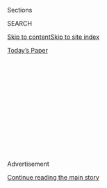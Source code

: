 <div id="app">

<div>

<div>

<div>

<div class="NYTAppHideMasthead css-1q2w90k e1suatyy0">

<div class="section css-ui9rw0 e1suatyy2">

<div class="css-eph4ug er09x8g0">

<div class="css-6n7j50">

</div>

<span class="css-1dv1kvn">Sections</span>

<div class="css-10488qs">

<span class="css-1dv1kvn">SEARCH</span>

</div>

[Skip to content](#site-content)[Skip to site
index](#site-index)

</div>

<div class="css-10698na e1huz5gh0">

</div>

</div>

<div id="masthead-bar-one" class="section hasLinks css-15hmgas e1csuq9d3">

<div class="css-uqyvli e1csuq9d0">

</div>

<div class="css-1uqjmks e1csuq9d1">

</div>

<div class="css-9e9ivx">

[](https://myaccount.nytimes.com/auth/login?response_type=cookie&client_id=vi)

</div>

<div class="css-1bvtpon e1csuq9d2">

[Today’s
Paper](https://www.nytimes.com/section/todayspaper)

</div>

</div>

</div>

</div>

<div data-aria-hidden="false">

<div id="site-content" data-role="main">

<div>

<div class="css-1aor85t" style="opacity:0.000000001;z-index:-1;visibility:hidden">

<div class="css-1hqnpie">

<div class="css-epjblv">

<span class="css-100wwgy">A Home Inscribed With the History of Venice
Beach</span>

</div>

<div class="css-k008qs">

<div class="css-o5pzib">

<span class="css-18z7m18"></span>

<div>

</div>

</div>

<span class="css-1n6z4y">https://nyti.ms/2BSpdcC</span>

<div class="css-1705lsu">

<div class="css-4xjgmj">

<div class="css-4skfbu" data-role="toolbar" data-aria-label="Social Media Share buttons, Save button, and Comments Panel with current comment count" data-testid="share-tools">

  - 
  - 
  - 
  - 
    
    <div class="css-6n7j50">
    
    </div>

  - 

</div>

</div>

</div>

</div>

</div>

</div>

<div id="NYT_TOP_BANNER_REGION" class="css-13pd83m">

</div>

<div id="top-wrapper" class="css-1sy8kpn">

<div id="top-slug" class="css-l9onyx">

Advertisement

</div>

[Continue reading the main
story](#after-top)

<div class="ad top-wrapper" style="text-align:center;height:100%;display:block;min-height:250px">

<div id="top" class="place-ad" data-position="top" data-size-key="top">

</div>

</div>

<div id="after-top">

</div>

</div>

<div>

<div id="sponsor-wrapper" class="css-1hyfx7x">

<div id="sponsor-slug" class="css-19vbshk">

Supported by

</div>

[Continue reading the main
story](#after-sponsor)

<div id="sponsor" class="ad sponsor-wrapper" style="text-align:center;height:100%;display:block">

</div>

<div id="after-sponsor">

</div>

</div>

<div class="css-186x18t">

</div>

<div class="css-1vkm6nb ehdk2mb0">

# A Home Inscribed With the History of Venice Beach

</div>

Within a storied Los Angeles studio complex, Karina Deyko and David de
Rothschild have built an eclectic, freewheeling space in which to live
and work.

<div class="css-79elbk" data-testid="photoviewer-wrapper">

<div class="css-z3e15g" data-testid="photoviewer-wrapper-hidden">

</div>

<div class="css-1a48zt4 ehw59r15" data-testid="photoviewer-children">

![<span class="css-1l9o2ey e13ogyst0" data-aria-hidden="true">A low
L-shaped sofa the couple made from reclaimed planks of pine occupies a
corner of the main living area, near a ’50s-era candy machine filled
with snacks and
teas.</span><span class="css-1nlbvxy e1z0qqy90" itemprop="copyrightHolder"><span class="css-1ly73wi e1tej78p0">Credit...</span><span><span>Kate
Martin</span></span></span>](https://static01.nyt.com/images/2020/08/03/t-magazine/design/3tmag-rothschild-slide-2WRX/3tmag-rothschild-slide-2WRX-articleLarge.jpg?quality=75&auto=webp&disable=upscale)

</div>

</div>

<div class="css-18e8msd">

<div class="css-vp77d3 epjyd6m0">

<div class="css-1baulvz">

By [<span class="css-1baulvz last-byline" itemprop="name">Alice
Newell-Hanson</span>](https://www.nytimes.com/by/alice-newell-hanson)

</div>

</div>

  - Aug. 3,
    2020

  - 
    
    <div class="css-4xjgmj">
    
    <div class="css-d8bdto" data-role="toolbar" data-aria-label="Social Media Share buttons, Save button, and Comments Panel with current comment count" data-testid="share-tools">
    
      - 
      - 
      - 
      - 
        
        <div class="css-6n7j50">
        
        </div>
    
      - 
    
    </div>
    
    </div>

</div>

</div>

<div class="section meteredContent css-1r7ky0e" name="articleBody" itemprop="articleBody">

<div class="css-1fanzo5 StoryBodyCompanionColumn">

<div class="css-53u6y8">

While the British environmentalist [David de
Rothschild](https://tmagazine.blogs.nytimes.com/2010/03/24/profile-in-style-david-de-rothschild/)
was at sea in the spring of 2010, crossing the Pacific Ocean on the
[Plastiki](https://theplastiki.com/) — a 60-foot catamaran built
primarily from recycled bottles — to raise awareness about the climate
crisis, the actress Karina Deyko, his wife, made her own voyage of
discovery. She had recently met, through a mutual friend in Los Angeles,
the actress Kelly Reilly and the photographer Guy Webster, who helped
establish the tenets of rock ’n’ roll portraiture in the 1960s with his
images of Jim Morrison and the Rolling Stones. Reilly had been renting a
small apartment within Webster’s sprawling studio complex in Venice
Beach but would soon be traveling to London to make a film. Webster
wondered if Deyko wanted to come see the space and possibly sublet it.
At the time, she was living in Echo Park, on the east side of the city,
and “I knew that when David was done with the Plastiki he’d want to be
by the beach,” Deyko says. So she took Webster up on his offer.

</div>

</div>

<div>

</div>

<div class="css-79elbk" data-testid="photoviewer-wrapper">

<div class="css-z3e15g" data-testid="photoviewer-wrapper-hidden">

</div>

<div class="css-1a48zt4 ehw59r15" data-testid="photoviewer-children">

![<span class="css-1l9o2ey e13ogyst0" data-aria-hidden="true">Deyko and
de Rothschild sit in a pair of ’60s-era leather and chrome Carlo De
Carli chairs in front of a 1930s military map found at a salvage yard in
Berkeley,
Calif.</span><span class="css-1nlbvxy e1z0qqy90" itemprop="copyrightHolder"><span class="css-1ly73wi e1tej78p0">Credit...</span><span>Kate
Martin</span></span>](https://static01.nyt.com/images/2020/08/03/t-magazine/design/3tmag-rothschild-slide-5A2Z/3tmag-rothschild-slide-5A2Z-articleLarge.jpg?quality=75&auto=webp&disable=upscale)

</div>

</div>

<div class="css-1fanzo5 StoryBodyCompanionColumn">

<div class="css-53u6y8">

Webster’s building, a 3,000-square-foot compound set within an
early-20th-century industrial depot just four blocks from the ocean, and
divided into a handful of distinct studio spaces, had served as a shed
for storing boats in the 1910s. Although Deyko didn’t learn this history
until later, she immediately sensed it would be a good place for the
couple, who travel widely and often, to drop anchor for a while. She was
drawn, foremost, to the sense of creativity that seemed to emanate from
the gently weathered structure itself, with its worn concrete floors and
high wood-beam ceilings, and from the intriguing people who drifted in
and out of the space. As Venice evolved from a resort town in the 1910s
to a short-lived hub for oil production in the 1930s to a waning
industrial and entertainment district over the following decades, when
its vacant warehouses were repurposed by artists and designers — [Ray
and Charles
Eames](https://www.nytimes.com/2020/05/15/arts/ray-charles-eames-artists.html)
established their practice on Abbot Kinney Boulevard in 1943, and the
architects Thom Mayne and Frank Gehry lived and made work in the
neighborhood in the ’70s and ’80s — so too did the building transform,
from a storehouse to a mechanic’s shop to a crash pad for Webster’s
circle of artist and musician friends. And the building’s past lives are
still preserved in its architecture: Low-slung and partially wrapped in
sheets of faded sky-blue corrugated iron, from the street it could
easily be mistaken for a garage (there is even a peeling Texaco logo
painted on the facade). “Energetically,” says Deyko, “I felt it. It was
just an amazing space.” She sublet the studio, Reilly never returned to
live in Los Angeles (she met her future husband during that film shoot
in England) and Deyko and de Rothschild have now lived part-time in the
building for 10 years.

</div>

</div>

<div class="css-a7yk8a e73j0it0">

<div class="css-1xdhyk6 erfvjey0">

<span class="css-1ly73wi e1tej78p0">Image</span>

<div class="css-zjzyr8">

<div data-testid="lazyimage-container" style="height:580px">

</div>

</div>

</div>

<span class="css-1l9o2ey e13ogyst0" data-aria-hidden="true">Working with
one of the builders of the Plastiki, de Rothschild’s catamaran made from
recycled materials, Deyko constructed a lofted glass meeting room with a
steel staircase in the home’s office
area.</span><span class="css-1nlbvxy e1z0qqy90" itemprop="copyrightHolder"><span class="css-1ly73wi e1tej78p0">Credit...</span><span>Kate
Martin</span></span>

<div class="css-1xdhyk6 erfvjey0">

<span class="css-1ly73wi e1tej78p0">Image</span>

<div class="css-zjzyr8">

<div data-testid="lazyimage-container" style="height:580px">

</div>

</div>

</div>

<span class="css-1l9o2ey e13ogyst0" data-aria-hidden="true">Propped
against a wall in the meeting room is a six-foot-tall neon plastic
cutout of a cat that de Rothschild acquired as a gift for Deyko from the
fashion brand Stella McCartney, which had used it in a window
display.</span><span class="css-1nlbvxy e1z0qqy90" itemprop="copyrightHolder"><span class="css-1ly73wi e1tej78p0">Credit...</span><span>Kate
Martin</span></span>

</div>

<div class="css-a7yk8a e73j0it0">

<div class="css-1xdhyk6 erfvjey0">

<span class="css-1ly73wi e1tej78p0">Image</span>

<div class="css-zjzyr8">

<div data-testid="lazyimage-container" style="height:580px">

</div>

</div>

</div>

<span class="css-1l9o2ey e13ogyst0" data-aria-hidden="true">Deyko built
several of the home’s kitchen cabinets from parts of a reclaimed barn
door, sourced from E\&K Vintage Wood in Los
Angeles.</span><span class="css-1nlbvxy e1z0qqy90" itemprop="copyrightHolder"><span class="css-1ly73wi e1tej78p0">Credit...</span><span>Kate
Martin</span></span>

<div class="css-1xdhyk6 erfvjey0">

<span class="css-1ly73wi e1tej78p0">Image</span>

<div class="css-zjzyr8">

<div data-testid="lazyimage-container" style="height:580px">

</div>

</div>

</div>

<span class="css-1l9o2ey e13ogyst0" data-aria-hidden="true">Deyko, by
the southern entrance to the studio complex. The building’s facade looks
much the same as it did when the space was used as a repair
shop.</span><span class="css-1nlbvxy e1z0qqy90" itemprop="copyrightHolder"><span class="css-1ly73wi e1tej78p0">Credit...</span><span>Kate
Martin</span></span>

</div>

<div class="css-1fanzo5 StoryBodyCompanionColumn">

<div class="css-53u6y8">

During that decade, the couple purchased the studio and also acquired
two of the neighboring units within the complex when friends moved out.
Today, they inhabit a warren of interconnected spaces that hug a central
paved courtyard and together comprise not only living quarters but also
an office for [the Lost Explorer](https://thelostexplorer.com/), the
environmentally conscious clothing and travel company that de Rothschild
founded in 2015. When they moved in, it was the first home the pair had
shared together and “we’ve made our own history here,” says Deyko. The
interiors, which are featured in the designer, store owner and T
contributor Alex Eagle’s new book “[More Than Just a
House](https://www.rizzoliusa.com/book/9780847867714)” (out in October
from Rizzoli), have evolved with the couple, developing not according to
any conscious plan but as a scrapbook might, being added to as the pair
**** acquire souvenirs from their travels and source and hand-build
furniture to suit their changing needs. They favor objects that, in
keeping with their home, bear the marks of unusual histories. On the
white wall above the simple poured-concrete counter of the kitchen off
the main living area, Deyko has pinned baglike woven jute fishing nets
she bought on a trip to Japan. And nearly every accent or piece of
furniture that they didn’t make themselves — “Karina is the kind of
person who will discover some amazing vintage Japanese indigo fabric and
turn it into bean bags,” says Eagle — the couple found at a flea market
or secondhand store, and chose for its faded upholstery, chipping paint
or time-warped wood. The idea behind Eagle’s book, which offers a look
into some of her friends’ living spaces, is “to document homes through
their objects, the things that people collect and that make them tick,”
says Eagle. But while many of its subjects acquire art and design pieces
— whether midcentury Italian lamps or Nike sneakers — with the
doggedness of a true obsessive, Deyko and de Rothschild’s accumulation
of stuff appears more Zenlike, as if their desire is not to own their
possessions but simply to appreciate them, add to their stories and then
pass them on.

</div>

</div>

<div class="css-a7yk8a e73j0it0">

<div class="css-1xdhyk6 erfvjey0">

<span class="css-1ly73wi e1tej78p0">Image</span>

<div class="css-zjzyr8">

<div data-testid="lazyimage-container" style="height:580px">

</div>

</div>

</div>

<span class="css-1l9o2ey e13ogyst0" data-aria-hidden="true">In the
dining area, a handblown glass Neverending Glory La Scala pendant light
by the Prague-based designers Jan Plecháč and Henry Wielgus hangs above
a vintage wooden table discovered at the Los Angeles antiques showroom
Galerie
Half.</span><span class="css-1nlbvxy e1z0qqy90" itemprop="copyrightHolder"><span class="css-1ly73wi e1tej78p0">Credit...</span><span>Kate
Martin</span></span>

<div class="css-1xdhyk6 erfvjey0">

<span class="css-1ly73wi e1tej78p0">Image</span>

<div class="css-zjzyr8">

<div data-testid="lazyimage-container" style="height:580px">

</div>

</div>

</div>

<span class="css-1l9o2ey e13ogyst0" data-aria-hidden="true">A photograph
by the New York-based artist Oliver Clegg, a friend of the couple’s,
occupies the wall above their record
collection.</span><span class="css-1nlbvxy e1z0qqy90" itemprop="copyrightHolder"><span class="css-1ly73wi e1tej78p0">Credit...</span><span>Kate
Martin</span></span>

</div>

<div class="css-a7yk8a e73j0it0">

<div class="css-1xdhyk6 erfvjey0">

<span class="css-1ly73wi e1tej78p0">Image</span>

<div class="css-zjzyr8">

<div data-testid="lazyimage-container" style="height:580px">

</div>

</div>

</div>

<span class="css-1l9o2ey e13ogyst0" data-aria-hidden="true">Deyko and de
Rothschild have hosted dinner parties at this custom-made reclaimed-wood
table, framed by bougainvillea in an alley off the main
courtyard.</span><span class="css-1nlbvxy e1z0qqy90" itemprop="copyrightHolder"><span class="css-1ly73wi e1tej78p0">Credit...</span><span>Kate
Martin</span></span>

<div class="css-1xdhyk6 erfvjey0">

<span class="css-1ly73wi e1tej78p0">Image</span>

<div class="css-zjzyr8">

<div data-testid="lazyimage-container" style="height:580px">

</div>

</div>

</div>

<span class="css-1l9o2ey e13ogyst0" data-aria-hidden="true">A wooden
stool found at the antiques store Bazar in Venice sits in front of an
original fireplace in the living
space.</span><span class="css-1nlbvxy e1z0qqy90" itemprop="copyrightHolder"><span class="css-1ly73wi e1tej78p0">Credit...</span><span>Kate
Martin</span></span>

</div>

<div class="css-1fanzo5 StoryBodyCompanionColumn">

<div class="css-53u6y8">

And they inhabit the space with a similarly laid-back spirit. Before the
pandemic hit, guests and collaborators would come and go throughout the
day and occasionally crash on a sofa. In the evenings, the couple would
host lively dinner parties and movie nights. And there is a rusted 1950s
candy machine in the kitchen by the living room that their friends know
is always filled with snacks for the taking if they’re nearby and
hungry. “You never know how your day’s going to go or who’s going to
turn up at the door,” says Deyko. While this place is their home for
now, they are aware, too, that they are merely among the stewards of the
building, one whose history will extend beyond them. Though Webster left
Venice in 2014, after suffering a stroke, “the energy here was always
driven by Guy,” says de Rothschild, “It was his photography studio. It
was his place to be creative, and I think it emanated out of that.” They
have thought recently, as they enter their 10th year here, about whether
it might be time “for someone else to come in and put their imprint on
it,” Deyko says. “But I think it will happen organically,” she adds, as
if the couple might simply drift out the door one day and never come
back, allowing a new chapter to begin.

</div>

</div>

<div>

</div>

</div>

<div>

</div>

<div>

</div>

<div>

</div>

<div>

<div id="bottom-wrapper" class="css-1ede5it">

<div id="bottom-slug" class="css-l9onyx">

Advertisement

</div>

[Continue reading the main
story](#after-bottom)

<div id="bottom" class="ad bottom-wrapper" style="text-align:center;height:100%;display:block;min-height:90px">

</div>

<div id="after-bottom">

</div>

</div>

</div>

</div>

</div>

## Site Index

<div>

</div>

## Site Information Navigation

  - [© <span>2020</span> <span>The New York Times
    Company</span>](https://help.nytimes.com/hc/en-us/articles/115014792127-Copyright-notice)

<!-- end list -->

  - [NYTCo](https://www.nytco.com/)
  - [Contact
    Us](https://help.nytimes.com/hc/en-us/articles/115015385887-Contact-Us)
  - [Work with us](https://www.nytco.com/careers/)
  - [Advertise](https://nytmediakit.com/)
  - [T Brand Studio](http://www.tbrandstudio.com/)
  - [Your Ad
    Choices](https://www.nytimes.com/privacy/cookie-policy#how-do-i-manage-trackers)
  - [Privacy](https://www.nytimes.com/privacy)
  - [Terms of
    Service](https://help.nytimes.com/hc/en-us/articles/115014893428-Terms-of-service)
  - [Terms of
    Sale](https://help.nytimes.com/hc/en-us/articles/115014893968-Terms-of-sale)
  - [Site
    Map](https://spiderbites.nytimes.com)
  - [Help](https://help.nytimes.com/hc/en-us)
  - [Subscriptions](https://www.nytimes.com/subscription?campaignId=37WXW)

</div>

</div>

</div>

</div>
